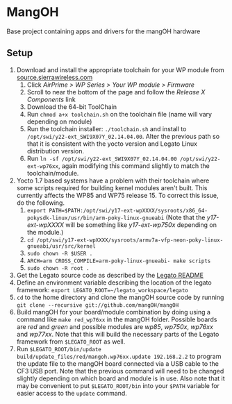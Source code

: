 # MangOH

Base project containing apps and drivers for the mangOH hardware

## Setup

1. Download and install the appropriate toolchain for your WP module from
   [source.sierrawireless.com](https://source.sierrawireless.com)
    1. Click *AirPrime > WP Series > Your WP module > Firmware*
    1. Scroll to near the bottom of the page and follow the *Release X Components* link
    1. Download the 64-bit ToolChain
    1. Run `chmod a+x toolchain.sh` on the toolchain file (name will vary depending on module)
    1. Run the toolchain installer: `./toolchain.sh` and install to
       `/opt/swi/y22-ext_SWI9X07Y_02.14.04.00`. Alter the previous path so that it is consistent
       with the yocto version and Legato Linux distribution version.
    1. Run `ln -sf /opt/swi/y22-ext_SWI9X07Y_02.14.04.00 /opt/swi/y22-ext-wp76xx`, again modifying
       this command slightly to match the toolchain/module.
1. Yocto 1.7 based systems have a problem with their toolchain where some scripts required for
   building kernel modules aren't built. This currently affects the WP85 and WP75 release 15. To
   correct this issue, do the following.
    1. `export PATH=$PATH:/opt/swi/y17-ext-wpXXXX/sysroots/x86_64-pokysdk-linux/usr/bin/arm-poky-linux-gnueabi`
       (Note that the *y17-ext-wpXXXX* will be something like *y17-ext-wp750x* depending on the
       module.)
    1. `cd /opt/swi/y17-ext-wpXXXX/sysroots/armv7a-vfp-neon-poky-linux-gnueabi/usr/src/kernel`
    1. `sudo chown -R $USER .`
    1. `ARCH=arm CROSS_COMPILE=arm-poky-linux-gnueabi- make scripts`
    1. `sudo chown -R root .`
1. Get the Legato source code as described by the [Legato
   README](https://github.com/legatoproject/legato-af/blob/master/README.md)
1. Define an environment variable describing the location of the legato framework:
   `export LEGATO_ROOT=~/legato_workspace/legato`
1. `cd` to the home directory and clone the mangOH source code by running
   `git clone --recursive git://github.com/mangOH/mangOH`
1. Build mangOH for your board/module combination by doing using a command like `make red_wp76xx` in
   the mangOH folder. Possible boards are *red* and *green* and possible modules are *wp85*,
   *wp750x*, *wp76xx* and *wp77xx*. Note that this will build the necessary parts of the Legato
   framework from `$LEGATO_ROOT` as well.
1. Run `$LEGATO_ROOT/bin/update build/update_files/red/mangoh.wp76xx.update 192.168.2.2` to program
   the update file to the mangOH board connected via a USB cable to the CF3 USB port. Note that the
   previous command will need to be changed slightly depending on which board and module is in use.
   Also note that it may be convenient to put `$LEGATO_ROOT/bin` into your `$PATH` variable for
   easier access to the `update` command.
